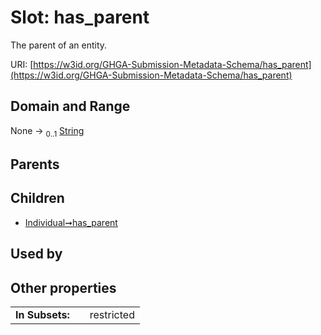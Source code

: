 
# Slot: has_parent


The parent of an entity.

URI: [https://w3id.org/GHGA-Submission-Metadata-Schema/has_parent](https://w3id.org/GHGA-Submission-Metadata-Schema/has_parent)


## Domain and Range

None &#8594;  <sub>0..1</sub> [String](types/String.md)

## Parents


## Children

 *  [Individual➞has_parent](Individual_has_parent.md)

## Used by


## Other properties

|  |  |  |
| --- | --- | --- |
| **In Subsets:** | | restricted |

